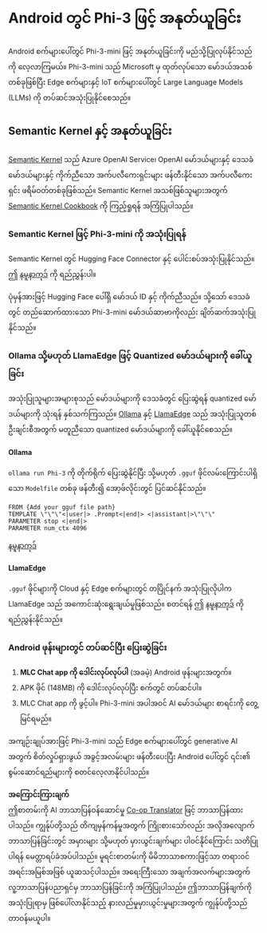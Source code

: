 <!--
CO_OP_TRANSLATOR_METADATA:
{
  "original_hash": "9481b07dda8f9715a5d1ff43fb27568b",
  "translation_date": "2025-07-16T20:16:38+00:00",
  "source_file": "md/01.Introduction/03/Android_Inference.md",
  "language_code": "my"
}
-->
# **Android တွင် Phi-3 ဖြင့် အနုတ်ယူခြင်း**

Android စက်များပေါ်တွင် Phi-3-mini ဖြင့် အနုတ်ယူခြင်းကို မည်သို့ပြုလုပ်နိုင်သည်ကို လေ့လာကြမယ်။ Phi-3-mini သည် Microsoft မှ ထုတ်လုပ်သော မော်ဒယ်အသစ်တစ်ခုဖြစ်ပြီး Edge စက်များနှင့် IoT စက်များပေါ်တွင် Large Language Models (LLMs) ကို တပ်ဆင်အသုံးပြုနိုင်စေသည်။

## Semantic Kernel နှင့် အနုတ်ယူခြင်း

[Semantic Kernel](https://github.com/microsoft/semantic-kernel) သည် Azure OpenAI Service၊ OpenAI မော်ဒယ်များနှင့် ဒေသခံမော်ဒယ်များနှင့် ကိုက်ညီသော အက်ပလီကေးရှင်းများ ဖန်တီးနိုင်သော အက်ပလီကေးရှင်း ဖရိမ်ဝတ်တစ်ခုဖြစ်သည်။ Semantic Kernel အသစ်ဖြစ်သူများအတွက် [Semantic Kernel Cookbook](https://github.com/microsoft/SemanticKernelCookBook?WT.mc_id=aiml-138114-kinfeylo) ကို ကြည့်ရှုရန် အကြံပြုပါသည်။

### Semantic Kernel ဖြင့် Phi-3-mini ကို အသုံးပြုရန်

Semantic Kernel တွင် Hugging Face Connector နှင့် ပေါင်းစပ်အသုံးပြုနိုင်သည်။ ဤ [နမူနာကုဒ်](https://github.com/Azure-Samples/Phi-3MiniSamples/tree/main/semantickernel?WT.mc_id=aiml-138114-kinfeylo) ကို ရည်ညွှန်းပါ။

ပုံမှန်အားဖြင့် Hugging Face ပေါ်ရှိ မော်ဒယ် ID နှင့် ကိုက်ညီသည်။ သို့သော် ဒေသခံတွင် တည်ဆောက်ထားသော Phi-3-mini မော်ဒယ်ဆာဗာကိုလည်း ချိတ်ဆက်အသုံးပြုနိုင်သည်။

### Ollama သို့မဟုတ် LlamaEdge ဖြင့် Quantized မော်ဒယ်များကို ခေါ်ယူခြင်း

အသုံးပြုသူများအများစုသည် မော်ဒယ်များကို ဒေသခံတွင် ပြေးဆွဲရန် quantized မော်ဒယ်များကို သုံးရန် နှစ်သက်ကြသည်။ [Ollama](https://ollama.com/) နှင့် [LlamaEdge](https://llamaedge.com) သည် အသုံးပြုသူတစ်ဦးချင်းစီအတွက် မတူညီသော quantized မော်ဒယ်များကို ခေါ်ယူနိုင်စေသည်။

#### Ollama

`ollama run Phi-3` ကို တိုက်ရိုက် ပြေးဆွဲနိုင်ပြီး သို့မဟုတ် `.gguf` ဖိုင်လမ်းကြောင်းပါရှိသော `Modelfile` တစ်ခု ဖန်တီး၍ အော့ဖ်လိုင်းတွင် ပြင်ဆင်နိုင်သည်။

```gguf
FROM {Add your gguf file path}
TEMPLATE \"\"\"<|user|> .Prompt<|end|> <|assistant|>\"\"\"
PARAMETER stop <|end|>
PARAMETER num_ctx 4096
```

[နမူနာကုဒ်](https://github.com/Azure-Samples/Phi-3MiniSamples/tree/main/ollama?WT.mc_id=aiml-138114-kinfeylo)

#### LlamaEdge

`.gguf` ဖိုင်များကို Cloud နှင့် Edge စက်များတွင် တပြိုင်နက် အသုံးပြုလိုပါက LlamaEdge သည် အကောင်းဆုံးရွေးချယ်မှုဖြစ်သည်။ စတင်ရန် ဤ [နမူနာကုဒ်](https://github.com/Azure-Samples/Phi-3MiniSamples/tree/main/wasm?WT.mc_id=aiml-138114-kinfeylo) ကို ရည်ညွှန်းနိုင်သည်။

### Android ဖုန်းများတွင် တပ်ဆင်ပြီး ပြေးဆွဲခြင်း

1. **MLC Chat app ကို ဒေါင်းလုပ်လုပ်ပါ** (အခမဲ့) Android ဖုန်းများအတွက်။
2. APK ဖိုင် (148MB) ကို ဒေါင်းလုပ်လုပ်ပြီး စက်တွင် တပ်ဆင်ပါ။
3. MLC Chat app ကို ဖွင့်ပါ။ Phi-3-mini အပါအဝင် AI မော်ဒယ်များ စာရင်းကို တွေ့မြင်ရမည်။

အကျဉ်းချုပ်အားဖြင့် Phi-3-mini သည် Edge စက်များပေါ်တွင် generative AI အတွက် စိတ်လှုပ်ရှားဖွယ် အခွင့်အလမ်းများ ဖန်တီးပေးပြီး Android ပေါ်တွင် ၎င်း၏ စွမ်းဆောင်ရည်များကို စတင်လေ့လာနိုင်ပါသည်။

**အကြောင်းကြားချက်**  
ဤစာတမ်းကို AI ဘာသာပြန်ဝန်ဆောင်မှု [Co-op Translator](https://github.com/Azure/co-op-translator) ဖြင့် ဘာသာပြန်ထားပါသည်။ ကျွန်ုပ်တို့သည် တိကျမှန်ကန်မှုအတွက် ကြိုးစားသော်လည်း အလိုအလျောက် ဘာသာပြန်ခြင်းတွင် အမှားများ သို့မဟုတ် မှားယွင်းချက်များ ပါဝင်နိုင်ကြောင်း သတိပြုပါရန် မေတ္တာရပ်ခံအပ်ပါသည်။ မူရင်းစာတမ်းကို မိမိဘာသာစကားဖြင့်သာ တရားဝင်အရင်းအမြစ်အဖြစ် ယူဆသင့်ပါသည်။ အရေးကြီးသော အချက်အလက်များအတွက် လူ့ဘာသာပြန်ပညာရှင်မှ ဘာသာပြန်ခြင်းကို အကြံပြုပါသည်။ ဤဘာသာပြန်ချက်ကို အသုံးပြုရာမှ ဖြစ်ပေါ်လာနိုင်သည့် နားလည်မှုမှားယွင်းမှုများအတွက် ကျွန်ုပ်တို့သည် တာဝန်မယူပါ။